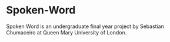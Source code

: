 # Spoken-Word
Spoken Word is an undergraduate final year project by Sebastian Chumaceiro at Queen Mary University of London.
